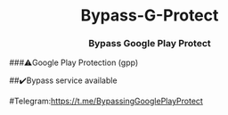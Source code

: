 <h1 align="center">Bypass-G-Protect</h1>
<h3 align="center">Bypass Google Play Protect</h3>



###⚠️Google Play Protection (gpp)

##✔️Bypass service available

#Telegram:https://t.me/BypassingGooglePlayProtect

